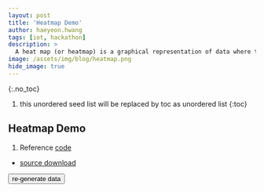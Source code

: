 ```yaml
---
layout: post
title: 'Heatmap Demo' 
author: haeyeon.hwang
tags: [iot, hackathon]
description: >
  A heat map (or heatmap) is a graphical representation of data where the individual values contained in a matrix are represented as colors. "Heat map" is a newer term but shading matrices have existed for over a century. `wiki`
image: /assets/img/blog/heatmap.png
hide_image: true
---
```

{:.no_toc}
1. this unordered seed list will be replaced by toc as unordered list
{:toc}

## **Heatmap Demo**

1. Reference [code](https://www.patrick-wied.at/static/heatmapjs/example-minimal-config.html)

  * <a href="https://github.com/pushdown99/heatmap.git">source download <span class="icon-github"></span></a>
  <div class="demo-block">
  <div class="demo-heatmap"></div>
  </div>
  <button class="demo-btn">re-generate data</button>

